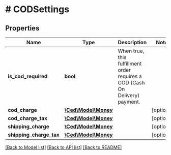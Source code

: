 # # CODSettings

## Properties

Name | Type | Description | Notes
------------ | ------------- | ------------- | -------------
**is_cod_required** | **bool** | When true, this fulfillment order requires a COD (Cash On Delivery) payment. |
**cod_charge** | [**\Ced\Model\Money**](Money.md) |  | [optional]
**cod_charge_tax** | [**\Ced\Model\Money**](Money.md) |  | [optional]
**shipping_charge** | [**\Ced\Model\Money**](Money.md) |  | [optional]
**shipping_charge_tax** | [**\Ced\Model\Money**](Money.md) |  | [optional]

[[Back to Model list]](../../README.md#models) [[Back to API list]](../../README.md#endpoints) [[Back to README]](../../README.md)

